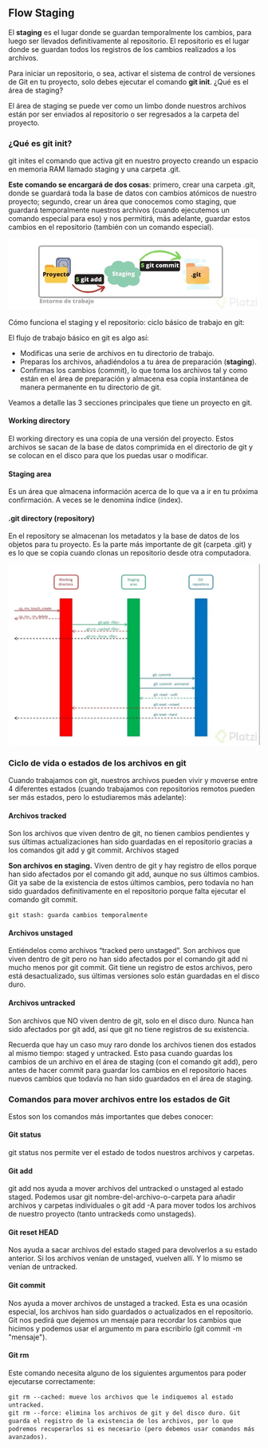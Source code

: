 ## Flow Staging

El **staging** es el lugar donde se guardan temporalmente los cambios, para luego ser llevados definitivamente al repositorio. El repositorio es el lugar donde se guardan todos los registros de los cambios realizados a los archivos.

Para iniciar un repositorio, o sea, activar el sistema de control de versiones de Git en tu proyecto, solo debes ejecutar el comando **git init**.
¿Qué es el área de staging?

El área de staging se puede ver como un limbo donde nuestros archivos están por ser enviados al repositorio o ser regresados a la carpeta del proyecto.

### ¿Qué es git init?

git inites el comando que activa git en nuestro proyecto creando un espacio en memoria RAM llamado staging y una carpeta .git.

**Este comando se encargará de dos cosas**: primero, crear una carpeta .git, donde se guardará toda la base de datos con cambios atómicos de nuestro proyecto; segundo, crear un área que conocemos como staging, que guardará temporalmente nuestros archivos (cuando ejecutemos un comando especial para eso) y nos permitirá, más adelante, guardar estos cambios en el repositorio (también con un comando especial).

![Staging!](/assets/images/Staging.png)



Cómo funciona el staging y el repositorio: ciclo básico de trabajo en git:

El flujo de trabajo básico en git es algo así:

- Modificas una serie de archivos en tu directorio de trabajo.
- Preparas los archivos, añadiéndolos a tu área de preparación (**staging**).
- Confirmas los cambios (commit), lo que toma los archivos tal y como están en el área de preparación y almacena esa copia instantánea de manera permanente en tu directorio de git.

Veamos a detalle las 3 secciones principales que tiene un proyecto en git.

#### Working directory

El working directory es una copia de una versión del proyecto. Estos archivos se sacan de la base de datos comprimida en el directorio de git y se colocan en el disco para que los puedas usar o modificar.

#### Staging area

Es un área que almacena información acerca de lo que va a ir en tu próxima confirmación. A veces se le denomina índice (index).

#### .git directory (repository)

En el repository se almacenan los metadatos y la base de datos de los objetos para tu proyecto. Es la parte más importante de git (carpeta .git) y es lo que se copia cuando clonas un repositorio desde otra computadora.

![FlowStaging!](/assets/images/FlowStaging.png)

### Ciclo de vida o estados de los archivos en git

Cuando trabajamos con git, nuestros archivos pueden vivir y moverse entre 4 diferentes estados (cuando trabajamos con repositorios remotos pueden ser más estados, pero lo estudiaremos más adelante):

#### Archivos tracked

Son los archivos que viven dentro de git, no tienen cambios pendientes y sus últimas actualizaciones han sido guardadas en el repositorio gracias a los comandos git add y git commit.
Archivos staged

**Son archivos en staging.** Viven dentro de git y hay registro de ellos porque han sido afectados por el comando git add, aunque no sus últimos cambios. Git ya sabe de la existencia de estos últimos cambios, pero todavía no han sido guardados definitivamente en el repositorio porque falta ejecutar el comando git commit.

    git stash: guarda cambios temporalmente

#### Archivos unstaged

Entiéndelos como archivos “tracked pero unstaged”. Son archivos que viven dentro de git pero no han sido afectados por el comando git add ni mucho menos por git commit. Git tiene un registro de estos archivos, pero está desactualizado, sus últimas versiones solo están guardadas en el disco duro.

#### Archivos untracked

Son archivos que NO viven dentro de git, solo en el disco duro. Nunca han sido afectados por git add, así que git no tiene registros de su existencia.

Recuerda que hay un caso muy raro donde los archivos tienen dos estados al mismo tiempo: staged y untracked. Esto pasa cuando guardas los cambios de un archivo en el área de staging (con el comando git add), pero antes de hacer commit para guardar los cambios en el repositorio haces nuevos cambios que todavía no han sido guardados en el área de staging.


### Comandos para mover archivos entre los estados de Git

Estos son los comandos más importantes que debes conocer:

#### Git status

git status nos permite ver el estado de todos nuestros archivos y carpetas.

#### Git add

git add nos ayuda a mover archivos del untracked o unstaged al estado staged. Podemos usar git nombre-del-archivo-o-carpeta para añadir archivos y carpetas individuales o git add -A para mover todos los archivos de nuestro proyecto (tanto untrackeds como unstageds).

#### Git reset HEAD

Nos ayuda a sacar archivos del estado staged para devolverlos a su estado anterior. Si los archivos venían de unstaged, vuelven allí. Y lo mismo se venían de untracked.

#### Git commit

Nos ayuda a mover archivos de unstaged a tracked. Esta es una ocasión especial, los archivos han sido guardados o actualizados en el repositorio. Git nos pedirá que dejemos un mensaje para recordar los cambios que hicimos y podemos usar el argumento m para escribirlo (git commit -m "mensaje").

#### Git rm

Este comando necesita alguno de los siguientes argumentos para poder ejecutarse correctamente:

    git rm --cached: mueve los archivos que le indiquemos al estado untracked.
    git rm --force: elimina los archivos de git y del disco duro. Git guarda el registro de la existencia de los archivos, por lo que podremos recuperarlos si es necesario (pero debemos usar comandos más avanzados).
